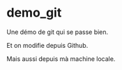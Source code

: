 # demo_git

Une démo de git qui se passe bien.

Et on modifie depuis Github.

Mais aussi depuis mà machine locale.
